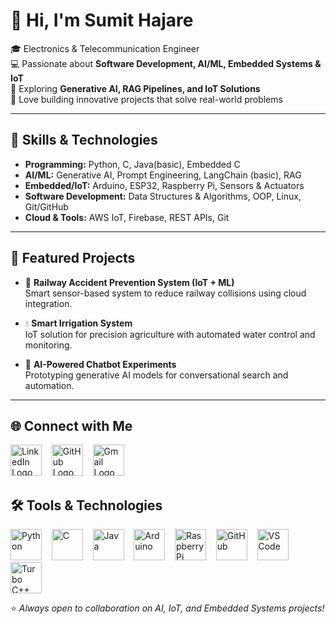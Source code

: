 # 👋 Hi, I'm Sumit Hajare  

🎓 Electronics & Telecommunication Engineer  
💻 Passionate about **Software Development, AI/ML, Embedded Systems & IoT**  
🌱 Exploring **Generative AI, RAG Pipelines, and IoT Solutions**  
🚀 Love building innovative projects that solve real-world problems  

---

## 🔧 Skills & Technologies  
- **Programming:** Python, C, Java(basic), Embedded C
- **AI/ML:** Generative AI, Prompt Engineering, LangChain (basic), RAG  
- **Embedded/IoT:** Arduino, ESP32, Raspberry Pi, Sensors & Actuators  
- **Software Development:** Data Structures & Algorithms, OOP, Linux, Git/GitHub  
- **Cloud & Tools:** AWS IoT, Firebase, REST APIs, Git  

---

## 📌 Featured Projects  
- 🚉 **Railway Accident Prevention System (IoT + ML)**  
   Smart sensor-based system to reduce railway collisions using cloud integration.  

- 💧 **Smart Irrigation System**  
   IoT solution for precision agriculture with automated water control and monitoring.  

- 🤖 **AI-Powered Chatbot Experiments**  
   Prototyping generative AI models for conversational search and automation.  

---

## 🌐 Connect with Me  


<p align="left">
  <!-- LinkedIn -->
  <a href="https://www.linkedin.com/in/sumithajare" style="text-decoration:none; border:none; outline:none;">
    <img src="https://cdn.jsdelivr.net/gh/devicons/devicon/icons/linkedin/linkedin-original.svg" width="50" height="50" alt="LinkedIn Logo"/></a>
  &nbsp;&nbsp;

  <!-- GitHub -->
  <a href="https://github.com/sumithajare11" style="text-decoration:none; border:none; outline:none;">
    <img src="https://cdn.jsdelivr.net/gh/devicons/devicon/icons/github/github-original.svg" width="50" height="50" alt="GitHub Logo"/></a>
  &nbsp;&nbsp;

  <!-- Gmail -->
  <a href="mailto:sumithajare2003@gmail.com" style="text-decoration:none; border:none; outline:none;">
    <img src="https://cdn-icons-png.flaticon.com/512/5968/5968534.png" width="50" height="50" alt="Gmail Logo"/></a>
</p>







## 🛠️ Tools & Technologies

<p align="left">
  <img src="https://cdn.jsdelivr.net/gh/devicons/devicon/icons/python/python-original.svg" width="50" height="50" alt="Python"/>
    &nbsp;&nbsp;
  <img src="https://cdn.jsdelivr.net/gh/devicons/devicon/icons/c/c-original.svg" width="50" height="50" alt="C"/>
    &nbsp;&nbsp;
  <img src="https://cdn.jsdelivr.net/gh/devicons/devicon/icons/java/java-original.svg" width="50" height="50" alt="Java"/>
    &nbsp;&nbsp;
  <img src="https://cdn.jsdelivr.net/gh/devicons/devicon/icons/arduino/arduino-original.svg" width="50" height="50" alt="Arduino"/>
    &nbsp;&nbsp;
  <img src="https://cdn.jsdelivr.net/gh/devicons/devicon/icons/raspberrypi/raspberrypi-original.svg" width="50" height="50" alt="Raspberry Pi"/>
    &nbsp;&nbsp;
  <img src="https://cdn.jsdelivr.net/gh/devicons/devicon/icons/github/github-original.svg" width="50" height="50" alt="GitHub"/>
    &nbsp;&nbsp;
  <img src="https://cdn.jsdelivr.net/gh/devicons/devicon/icons/vscode/vscode-original.svg" width="50" height="50" alt="VS Code"/>
    &nbsp;&nbsp;
  <img src="https://img.icons8.com/color/48/c-plus-plus-logo.png" width="50" height="50" alt="Turbo C++"/>
</p>






⭐ *Always open to collaboration on AI, IoT, and Embedded Systems projects!*  

